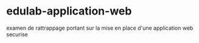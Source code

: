 # edulab-application-web
examen de rattrappage portant sur la mise en place d'une application web securise 
